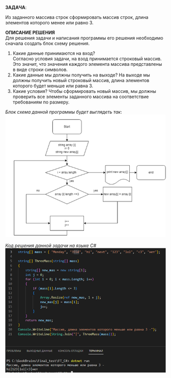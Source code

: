 **ЗАДАЧА**:  

Из заданного массива строк сформировать массив  строк, длина элементов которого менее или равно 3.

**ОПИСАНИЕ РЕШЕНИЯ**   
Для решения задачи и написания программы его решения необходимо сначала создать блок схему решения.

1. Какие данные принимаются на вход?  
Согласно условия задачи, на взод принимается строковый массив. Это значит, что значения каждого элемента массива представлены в виде строки символов.
2. Какие данные мы должны получить на выходе?
На выходе мы должны получить новый строковый массив, длина элементов которого будет меньше или равна 3.
3. Какие условия?
Чтобы сформировать новый массив, мы должны проверить все элементы заданного массива на соответствие требованиям по размеру.

*Блок схема данной программы будет выглядеть так*:
![Блок схема](/Diagram.png) 



*Код решения данной задачи на языке С#*
![Решение](/prog.png)